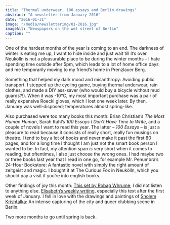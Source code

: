 ```yaml
---
title: "Thermal underwear, 100 essays and Berlin drawings"
abstract: "A newsletter from January 2016"
date: "2016-01-31"
image: "/media/newsletterimg/01-2016.jpg"
imageAlt: "Newspapers on the wet street of Berlin"
caption: ""
---
```


One of the hardest months of the year is coming to an end. The darkness of winter is eating me up, I want to hide inside and just wait till it’s over. Neukölln is not a pleasurable place to be during the winter months – I hate spending time outside after 5pm, which leads to a lot of home office days and me temporarily moving to my friend’s home in Prenzlauer Berg.

Something that helped my dark mood and misanthropy: Avoiding public transport. I stepped up the cycling game, buying thermal underwear, rain clothes, and made a DIY ass-saver (who would buy a bicycle without mud guards?!). When it was -10°C, my most important purchase was a pair of really expensive Roeckl gloves, which I lost one week later. By then, January was well-disposed; temperatures almost spring-like.

Also purchased were too many books this month: Brian Christian’s <i>The Most Human Human</i>, Sarah Ruhl’s <i>100 Essays I Don’t Have Time to Write</i>, and a couple of novels I want to read this year. The latter – <i>100 Essays</i> – is just a pleasure to read because it consists of really short, really fun musings on theatre. I tend to buy a lot of books and never make it past the first 80 pages, and for a long time I thought I am just not the smart book person I wanted to be. In fact, my attention span <i>is</i> very short when it comes to reading, but oftentimes, I also just choose the wrong ones. I had maybe two or three books last year that I read in one go, for example Mr. Penumbra’s 24-Hour Bookstore: A fantastic novel with simply the right amount of zeitgeist and magic. I bought it at The Curious Fox in Neukölln, which you should pay a visit if you’re into english books.

Other findings of joy this month: <a href="https://soundcloud.com/robag_fm/good-bye-15-hello-16" target="_blank">This set by Robag Whrume</a>; I did not listen to anything else. <a href="http://mevme.com/lizblog/die-erste-woche-jahr/" target="_blank" rel="noopener">Elisabeth’s weekly writing</a>, especially this text after the first week of January. I fell in love with the drawings and paintings of <a href="http://aberlindiary.tumblr.com/" target="_blank">Sholem Krishtalka</a>: An intense capturing of the city and queer clubbing scene in Berlin.

Two more months to go until spring is back.